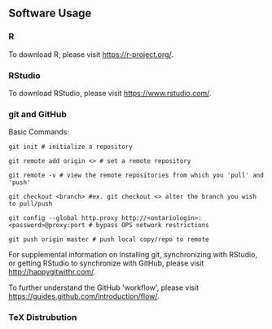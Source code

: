 ## Software Usage

### R

To download R, please visit https://r-project.org/.

### RStudio

To download RStudio, please visit https://www.rstudio.com/.

### git and GitHub

Basic Commands:

```
git init # initialize a repository

git remote add origin <> # set a remote repository

git remote -v # view the remote repositories from which you 'pull' and 'push'

git checkout <branch> #ex. git checkout <> alter the branch you wish to pull/push

git config --global http.proxy http://<ontariologin>:<password>@proxy:port # bypass OPS network restrictions

git push origin master # push local copy/repo to remote 

```

For supplemental information on installing git, synchronizing with RStudio, or getting RStudio to synchronize with GitHub, please visit http://happygitwithr.com/. 

To further understand the GitHub 'workflow', please visit https://guides.github.com/introduction/flow/.

### TeX Distrubution
